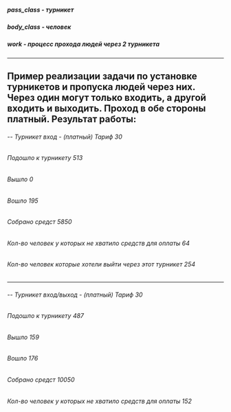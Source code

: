 ##### pass_class - турникет
##### body_class - человек
##### work - процесс прохода людей через 2 турникета
---
Пример реализации задачи по установке турникетов и пропуска людей через них. Через один могут только входить, а другой входить и выходить. Проход в обе стороны платный.
Результат работы:
---
###### -- Турникет вход - (платный) Тариф 30
###### Подошло к турникету 513
###### Вышло 0
###### Вошло 195
###### Собрано средст 5850
###### Кол-во человек у которых не хватило средств для оплаты 64
###### Кол-во человек которые хотели выйти через этот турникет 254
---
###### -- Турникет вход/выход - (платный) Тариф 30
###### Подошло к турникету 487
###### Вышло 159
###### Вошло 176
###### Собрано средст 10050
###### Кол-во человек у которых не хватило средств для оплаты 152
